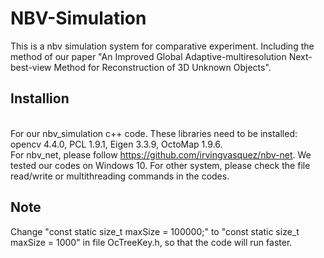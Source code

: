 # NBV-Simulation
   This is a nbv simulation system for comparative experiment. Including the method of our paper "An Improved Global Adaptive-multiresolution Next-best-view Method for Reconstruction of 3D Unknown Objects".
## Installion
   <br> For our nbv_simulation c++ code. These libraries need to be installed: opencv 4.4.0, PCL 1.9.1, Eigen 3.3.9, OctoMap 1.9.6.<br>
   For nbv_net, please follow https://github.com/irvingvasquez/nbv-net.
   We tested our codes on Windows 10. For other system, please check the file read/write or multithreading commands in the codes.
## Note
   Change "const static size_t maxSize = 100000;" to "const static size_t maxSize = 1000" in file OcTreeKey.h, so that the code will run faster.
